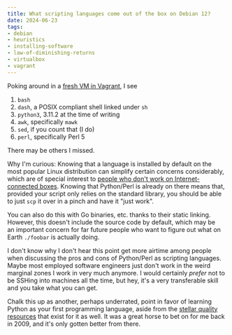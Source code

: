 ```yaml
---
title: What scripting languages come out of the box on Debian 12?
date: 2024-06-23
tags: 
- debian
- heuristics
- installing-software
- law-of-diminishing-returns
- virtualbox
- vagrant
---
```


Poking around in a 
[fresh VM in Vagrant](https://til.andrew-quinn.me/posts/the-unreasonable-effectiveness-of-vms-in-hacker-pedagogy/),
I see

1. `bash`
2. `dash`, a POSIX compliant shell linked under `sh`
3. `python3`, 3.11.2 at the time of writing
4. `awk`, specifically `mawk`
5. `sed`, if you count that (I do)
6. `perl`, specifically Perl 5

There may be others I missed.

Why I'm curious: Knowing that a language is installed by default on the most
popular Linux distribution can simplify certain concerns considerably, which
are of special interest to 
[people who don't work on Internet-connected boxes](https://til.andrew-quinn.me/posts/openbsd-the-computer-appliance-maker-s-secret-weapon/).
Knowing that Python/Perl is already on there means that, 
provided your script only
relies on the standard library, you should be able to just `scp` it over in a
pinch and have it "just work". 

You can also do this with Go binaries, etc. thanks to their static linking.
However, this doesn't include the source code by default, which may be  
an important concern for far
future people who want to figure out what on Earth `./foobar` is actually doing.

I don't know why I don't hear this point get more airtime among people when
discussing the pros and cons of Python/Perl as scripting languages. Maybe most
employed software engineers just don't work in the weird marginal zones I work
in very much anymore. I would certainly *prefer* not to be SSHing into machines
all the time, but hey, it's a very transferable skill and you take what you can 
get.

Chalk this up as another, perhaps underrated, point in favor of learning Python
as your first programming language, aside from the
[stellar quality resources](https://programming-23.mooc.fi/)
that exist for it as well. It was a great horse to bet on for me back in 2009,
and it's only gotten better from there.

